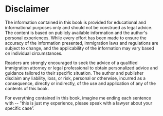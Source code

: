 # Disclaimer

The information contained in this book is provided for educational and informational purposes only and should not be construed as legal advice. The content is based on publicly available information and the author's personal experiences. While every effort has been made to ensure the accuracy of the information presented, immigration laws and regulations are subject to change, and the applicability of the information may vary based on individual circumstances.

Readers are strongly encouraged to seek the advice of a qualified immigration attorney or legal professional to obtain personalized advice and guidance tailored to their specific situation. The author and publisher disclaim any liability, loss, or risk, personal or otherwise, incurred as a consequence, directly or indirectly, of the use and application of any of the contents of this book.

For everything contained in this book, imagine me ending each sentence with -- "this is just my experience, please speak with a lawyer about your specific case”.
